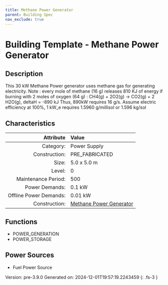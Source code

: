 ```yaml
---
title: Methane Power Generator
parent: Building Spec
nav_exclude: true
---
```

# Building Template - Methane Power Generator

## Description
This 30 kW Methane Power generator uses methane gas for generating electricity. Note : every mole of methane (16 g) releases 810 KJ of energy if burning with 2 moles of oxygen (64 g) : CH4(g) + 2O2(g) -&gt; CO2(g) + 2 H2O(g), deltaH &#61; -890 kJ Thus, 890kW requires 16 g/s. Assume electric efficiency at 100%, 1 kW_e requires 1.5960 g/millisol or 1.596 kg/sol

## Characteristics

| Attribute      | Value |
|--------:|:------|
|Category:|Power Supply|
|Construction:|PRE_FABRICATED|
|Size:|5.0 x 5.0 m|
|Level:|0|
|Maintenance Period:|500|
|Power Demands:|0.1 kW|
|Offline Power Demands:|0.01 kW|
|Construction:|[Methane Power Generator](../construction/methane-power-generator.html)|

## Functions
      
- POWER_GENERATION
- POWER_STORAGE


## Power Sources
      
- Fuel Power Source


Version: pre-3.9.0 Generated on: 2024-12-01T19:57:19.2243459
{: .fs-3 }